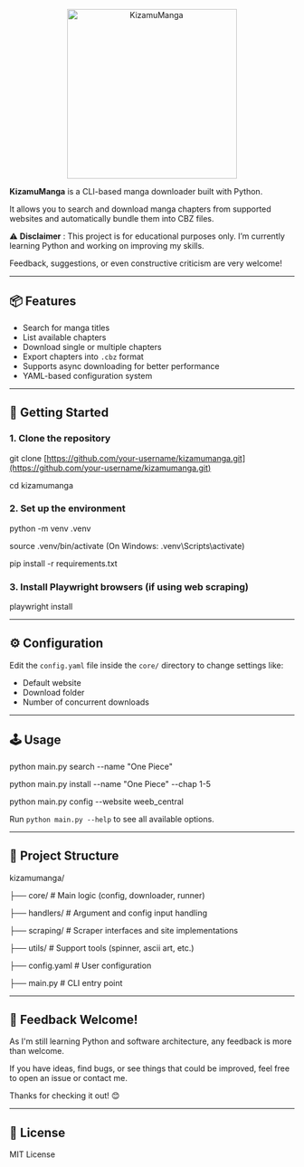 <p align="center"><img width="300" alt="KizamuManga" src="https://github.com/user-attachments/assets/153c6620-7461-4ffe-a399-69aa9f03b885" /></p>

**KizamuManga** is a CLI-based manga downloader built with Python.

It allows you to search and download manga chapters from supported websites and automatically bundle them into CBZ files.

⚠️  **Disclaimer** : This project is for educational purposes only. I’m currently learning Python and working on improving my skills.

Feedback, suggestions, or even constructive criticism are very welcome!

---

## 📦 Features

* Search for manga titles
* List available chapters
* Download single or multiple chapters
* Export chapters into `.cbz` format
* Supports async downloading for better performance
* YAML-based configuration system

---

## 🚀 Getting Started

### 1. Clone the repository

git clone [https://github.com/your-username/kizamumanga.git](https://github.com/your-username/kizamumanga.git)

cd kizamumanga

### 2. Set up the environment

python -m venv .venv

source .venv/bin/activate  (On Windows: .venv\Scripts\activate)

pip install -r requirements.txt

### 3. Install Playwright browsers (if using web scraping)

playwright install

---

## ⚙️ Configuration

Edit the `config.yaml` file inside the `core/` directory to change settings like:

* Default website
* Download folder
* Number of concurrent downloads

---

## 🕹️ Usage

python main.py search --name "One Piece"

python main.py install --name "One Piece" --chap 1-5

python main.py config --website weeb_central

Run `python main.py --help` to see all available options.

---

## 📂 Project Structure

kizamumanga/

├── core/              # Main logic (config, downloader, runner)

├── handlers/          # Argument and config input handling

├── scraping/          # Scraper interfaces and site implementations

├── utils/             # Support tools (spinner, ascii art, etc.)

├── config.yaml        # User configuration

├── main.py            # CLI entry point

---

## 💬 Feedback Welcome!

As I'm still learning Python and software architecture, any feedback is more than welcome.

If you have ideas, find bugs, or see things that could be improved, feel free to open an issue or contact me.

Thanks for checking it out! 😊

---

## 📄 License

MIT License
